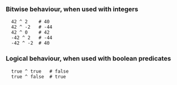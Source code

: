 
### Bitwise behaviour, when used with integers

```tremor
  42 ^ 2	# 40
  42 ^ -2	# -44
  42 ^ 0	# 42
  -42 ^ 2	# -44
  -42 ^ -2	# 40
```

### Logical behaviour, when used with boolean predicates

```tremor
  true ^ true	# false
  true ^ false  # true
```

